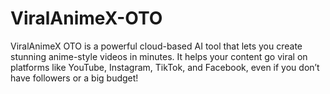 # ViralAnimeX-OTO
ViralAnimeX OTO is a powerful cloud-based AI tool that lets you create stunning anime-style videos in minutes. It helps your content go viral on platforms like YouTube, Instagram, TikTok, and Facebook, even if you don’t have followers or a big budget!
